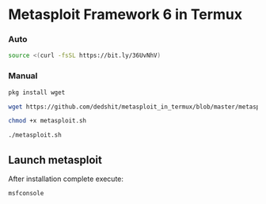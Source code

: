 # Metasploit Framework 6 in Termux


### Auto
```bash
source <(curl -fsSL https://bit.ly/36UvNhV)
```

### Manual
```bash
pkg install wget

wget https://github.com/dedshit/metasploit_in_termux/blob/master/metasploit.sh

chmod +x metasploit.sh

./metasploit.sh
```

## Launch metasploit
After installation complete execute:
```bash
msfconsole
